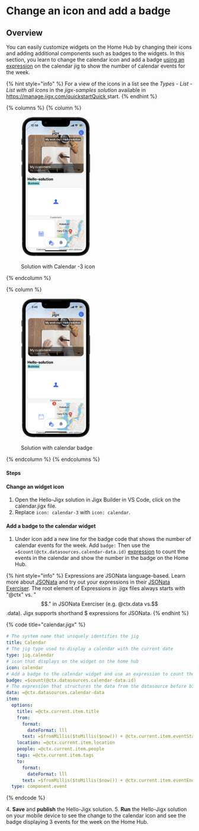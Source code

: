 # Change an icon and add a badge

## Overview

You can easily customize widgets on the Home Hub by changing their icons and adding additional components such as badges to the widgets. In this section, you learn to change the calendar icon and add a badge [using an expression](../../../building-apps-with-jigx/logic/expressions.md) on the calendar jig to show the number of calendar events for the week.

{% hint style="info" %}
For a view of the icons in a list see the _Types - List - List with all icons_ in the _jigx-samples solution_ available in [https://manage.jigx.com/quickstartQuick ](https://manage.jigx.com/quickstart)start.
{% endhint %}

{% columns %}
{% column %}
<figure><img src="../../../.gitbook/assets/WidgetLocLight.PNG" alt="Solution with Calendar -3 icon" width="188"><figcaption><p>Solution with Calendar -3 icon</p></figcaption></figure>
{% endcolumn %}

{% column %}
<figure><img src="../../../.gitbook/assets/CalenderbadgeL.PNG" alt="Solution with calendar badge" width="188"><figcaption><p>Solution with calendar badge</p></figcaption></figure>
{% endcolumn %}
{% endcolumns %}

#### Steps

#### Change an widget icon

1. Open the Hello-Jigx solution in Jigx Builder in VS Code, click on the calendar.jigx file.
2. Replace `icon: calendar-3` with `icon: calendar`.

#### Add a badge to the calendar widget

1. Under icon add a new line for the badge code that shows the number of calendar events for the week. Add `badge:` Then use the `=$count(@ctx.datasources.calendar-data.id)` [expression](../../../building-apps-with-jigx/logic/expressions.md) to count the events in the calendar and show the number in the badge on the Home Hub.

{% hint style="info" %}
Expressions are JSONata language-based. Learn more about [JSONata](https://jsonata.org/) and try out your expressions in their [JSONata Exerciser](https://try.jsonata.org/). The root element of Expressions in .jigx files always starts with "@ctx" vs. "$$." in JSONata Exerciser (e.g. @ctx.data vs.$$.data). Jigx supports shorthand $ expressions for JSONata.
{% endhint %}

{% code title="calendar.jigx" %}
```yaml
# The system name that uniquely identifies the jig
title: Calendar
# The jig type used to display a calendar with the current date
type: jig.calendar
# icon that displays on the widget on the home hub
icon: calendar
# Add a badge to the calendar widget and use an expression to count the entries in the calendar by id
badge: =$count(@ctx.datasources.calendar-data.id)
# The expression that structures the data from the datasource before binding it to the jig. Expressions are JSONata based
data: =@ctx.datasources.calendar-data
item:
  options:
    title: =@ctx.current.item.title
    from:
      format:
        dateFormat: lll
      text: =$fromMillis($toMillis($now()) + @ctx.current.item.eventStart * 3600000)
    location: =@ctx.current.item.location
    people: =@ctx.current.item.people
    tags: =@ctx.current.item.tags
    to:
      format:
        dateFormat: lll
      text: =$fromMillis($toMillis($now()) + @ctx.current.item.eventEnd * 3600000)
  type: component.event
```
{% endcode %}

4\. **Save** and **publish** the Hello-Jigx solution. 5. **Run** the Hello-Jigx solution on your mobile device to see the change to the calendar icon and see the badge displaying 3 events for the week on the Home Hub.
